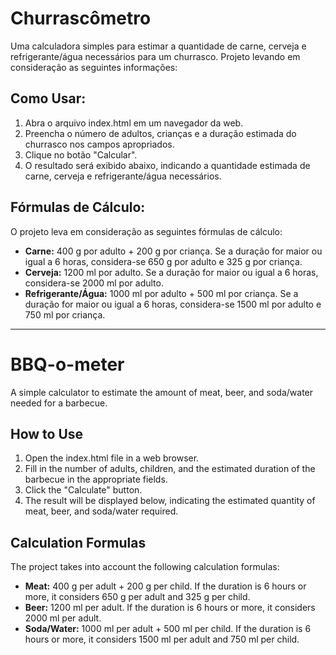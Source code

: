 # Churrascômetro
Uma calculadora simples para estimar a quantidade de carne, cerveja e refrigerante/água necessários para um churrasco.
Projeto levando em consideração as seguintes informações:

## Como Usar:
1.	Abra o arquivo index.html em um navegador da web.
2.	Preencha o número de adultos, crianças e a duração estimada do churrasco nos campos apropriados.
3.	Clique no botão "Calcular".
4.	O resultado será exibido abaixo, indicando a quantidade estimada de carne, cerveja e refrigerante/água necessários.

## Fórmulas de Cálculo:

O projeto leva em consideração as seguintes fórmulas de cálculo:

* **Carne:** 400 g por adulto + 200 g por criança. Se a duração for maior ou igual a 6 horas, considera-se 650 g por adulto e 325 g por criança.
* **Cerveja:** 1200 ml por adulto. Se a duração for maior ou igual a 6 horas, considera-se 2000 ml por adulto.
* **Refrigerante/Água:** 1000 ml por adulto + 500 ml por criança. Se a duração for maior ou igual a 6 horas, considera-se 1500 ml por adulto e 750 ml por criança.



------------------------------------------------------------------------------------------------------------------------------
# BBQ-o-meter
A simple calculator to estimate the amount of meat, beer, and soda/water needed for a barbecue.

## How to Use

1. Open the index.html file in a web browser.
2. Fill in the number of adults, children, and the estimated duration of the barbecue in the appropriate fields.
3. Click the "Calculate" button.
4. The result will be displayed below, indicating the estimated quantity of meat, beer, and soda/water required.

## Calculation Formulas

The project takes into account the following calculation formulas:

* **Meat:** 400 g per adult + 200 g per child. If the duration is 6 hours or more, it considers 650 g per adult and 325 g per child.
* **Beer:** 1200 ml per adult. If the duration is 6 hours or more, it considers 2000 ml per adult.
* **Soda/Water:** 1000 ml per adult + 500 ml per child. If the duration is 6 hours or more, it considers 1500 ml per adult and 750 ml per child.

